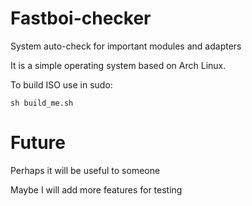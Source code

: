# Fastboi-checker
System auto-check for important modules and adapters

It is a simple operating system based on Arch Linux.

To build ISO use in sudo:

<a name="player_lookup_example"></a>
```shell script
sh build_me.sh
```

# Future

Perhaps it will be useful to someone

Maybe I will add more features for testing
